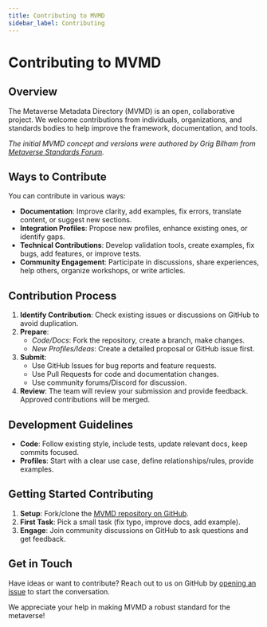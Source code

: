 ```yaml
---
title: Contributing to MVMD
sidebar_label: Contributing
---
```


# Contributing to MVMD

## Overview

The Metaverse Metadata Directory (MVMD) is an open, collaborative project. We welcome contributions from individuals, organizations, and standards bodies to help improve the framework, documentation, and tools.

*The initial MVMD concept and versions were authored by Grig Bilham from [Metaverse Standards Forum](./supporters/sumset-tech).*

## Ways to Contribute

You can contribute in various ways:

* **Documentation**: Improve clarity, add examples, fix errors, translate content, or suggest new sections.
* **Integration Profiles**: Propose new profiles, enhance existing ones, or identify gaps.
* **Technical Contributions**: Develop validation tools, create examples, fix bugs, add features, or improve tests.
* **Community Engagement**: Participate in discussions, share experiences, help others, organize workshops, or write articles.

## Contribution Process

1. **Identify Contribution**: Check existing issues or discussions on GitHub to avoid duplication.
2. **Prepare**:
   * *Code/Docs*: Fork the repository, create a branch, make changes.
   * *New Profiles/Ideas*: Create a detailed proposal or GitHub issue first.
3. **Submit**:
   * Use GitHub Issues for bug reports and feature requests.
   * Use Pull Requests for code and documentation changes.
   * Use community forums/Discord for discussion.
4. **Review**: The team will review your submission and provide feedback. Approved contributions will be merged.

## Development Guidelines

* **Code**: Follow existing style, include tests, update relevant docs, keep commits focused.
* **Profiles**: Start with a clear use case, define relationships/rules, provide examples.

## Getting Started Contributing

1. **Setup**: Fork/clone the [MVMD repository on GitHub](https://github.com/mvmd-org/mvmd-site).
2. **First Task**: Pick a small task (fix typo, improve docs, add example).
3. **Engage**: Join community discussions on GitHub to ask questions and get feedback.

## Get in Touch

Have ideas or want to contribute? Reach out to us on GitHub by [opening an issue](https://github.com/mvmd-org/mvmd-site/issues/new) to start the conversation.

We appreciate your help in making MVMD a robust standard for the metaverse! 